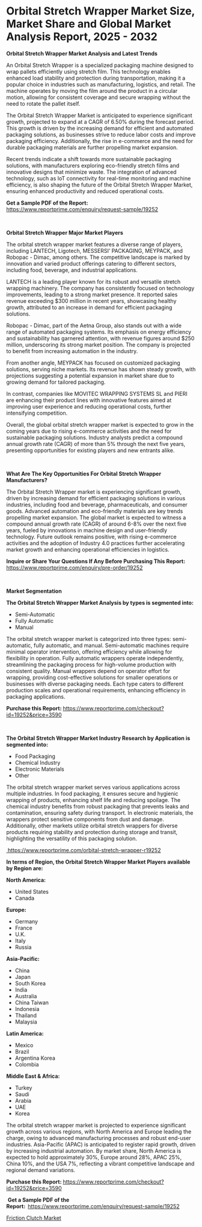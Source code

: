 <p><h1>Orbital Stretch Wrapper Market Size, Market Share and Global Market Analysis Report, 2025 - 2032</h1></p><p><strong>Orbital Stretch Wrapper Market Analysis and Latest Trends</strong></p>
<p><p>An Orbital Stretch Wrapper is a specialized packaging machine designed to wrap pallets efficiently using stretch film. This technology enables enhanced load stability and protection during transportation, making it a popular choice in industries such as manufacturing, logistics, and retail. The machine operates by moving the film around the product in a circular motion, allowing for consistent coverage and secure wrapping without the need to rotate the pallet itself.</p><p>The Orbital Stretch Wrapper Market is anticipated to experience significant growth, projected to expand at a CAGR of 6.50% during the forecast period. This growth is driven by the increasing demand for efficient and automated packaging solutions, as businesses strive to reduce labor costs and improve packaging efficiency. Additionally, the rise in e-commerce and the need for durable packaging materials are further propelling market expansion.</p><p>Recent trends indicate a shift towards more sustainable packaging solutions, with manufacturers exploring eco-friendly stretch films and innovative designs that minimize waste. The integration of advanced technology, such as IoT connectivity for real-time monitoring and machine efficiency, is also shaping the future of the Orbital Stretch Wrapper Market, ensuring enhanced productivity and reduced operational costs.</p></p>
<p><strong>Get a Sample PDF of the Report:&nbsp;</strong> <a href="https://www.reportprime.com/enquiry/request-sample/19252?utm_campaign=2984&utm_medium=2&utm_source=Github&utm_content=ia&utm_term=19032025&utm_id=orbital-stretch-wrapper">https://www.reportprime.com/enquiry/request-sample/19252</a></p>
<p>&nbsp;</p>
<p><strong>Orbital Stretch Wrapper Major Market Players</strong></p>
<p><p>The orbital stretch wrapper market features a diverse range of players, including LANTECH, Ligotech, MESSERSI’ PACKAGING, MEYPACK, and Robopac - Dimac, among others. The competitive landscape is marked by innovation and varied product offerings catering to different sectors, including food, beverage, and industrial applications.</p><p>LANTECH is a leading player known for its robust and versatile stretch wrapping machinery. The company has consistently focused on technology improvements, leading to a strong market presence. It reported sales revenue exceeding $300 million in recent years, showcasing healthy growth, attributed to an increase in demand for efficient packaging solutions.</p><p>Robopac - Dimac, part of the Aetna Group, also stands out with a wide range of automated packaging systems. Its emphasis on energy efficiency and sustainability has garnered attention, with revenue figures around $250 million, underscoring its strong market position. The company is projected to benefit from increasing automation in the industry.</p><p>From another angle, MEYPACK has focused on customized packaging solutions, serving niche markets. Its revenue has shown steady growth, with projections suggesting a potential expansion in market share due to growing demand for tailored packaging.</p><p>In contrast, companies like MOVITEC WRAPPING SYSTEMS SL and PIERI are enhancing their product lines with innovative features aimed at improving user experience and reducing operational costs, further intensifying competition.</p><p>Overall, the global orbital stretch wrapper market is expected to grow in the coming years due to rising e-commerce activities and the need for sustainable packaging solutions. Industry analysts predict a compound annual growth rate (CAGR) of more than 5% through the next five years, presenting opportunities for existing players and new entrants alike.</p></p>
<p>&nbsp;</p>
<p><strong>What Are The Key Opportunities For Orbital Stretch Wrapper Manufacturers?</strong></p>
<p><p>The Orbital Stretch Wrapper market is experiencing significant growth, driven by increasing demand for efficient packaging solutions in various industries, including food and beverage, pharmaceuticals, and consumer goods. Advanced automation and eco-friendly materials are key trends propelling market expansion. The global market is expected to witness a compound annual growth rate (CAGR) of around 6-8% over the next five years, fueled by innovations in machine design and user-friendly technology. Future outlook remains positive, with rising e-commerce activities and the adoption of Industry 4.0 practices further accelerating market growth and enhancing operational efficiencies in logistics.</p></p>
<p><strong>Inquire or Share Your Questions If Any Before Purchasing This Report:</strong> <a href="https://www.reportprime.com/enquiry/pre-order/19252?utm_campaign=2984&utm_medium=2&utm_source=Github&utm_content=ia&utm_term=19032025&utm_id=orbital-stretch-wrapper">https://www.reportprime.com/enquiry/pre-order/19252</a></p>
<p>&nbsp;</p>
<p><strong>Market Segmentation</strong></p>
<p><strong>The Orbital Stretch Wrapper Market Analysis by types is segmented into:</strong></p>
<p><ul><li>Semi-Automatic</li><li>Fully Automatic</li><li>Manual</li></ul></p>
<p><p>The orbital stretch wrapper market is categorized into three types: semi-automatic, fully automatic, and manual. Semi-automatic machines require minimal operator intervention, offering efficiency while allowing for flexibility in operation. Fully automatic wrappers operate independently, streamlining the packaging process for high-volume production with consistent quality. Manual wrappers depend on operator effort for wrapping, providing cost-effective solutions for smaller operations or businesses with diverse packaging needs. Each type caters to different production scales and operational requirements, enhancing efficiency in packaging applications.</p></p>
<p><strong>Purchase this Report:&nbsp;</strong><a href="https://www.reportprime.com/checkout?id=19252&price=3590&utm_campaign=2984&utm_medium=2&utm_source=Github&utm_content=ia&utm_term=19032025&utm_id=orbital-stretch-wrapper">https://www.reportprime.com/checkout?id=19252&price=3590</a></p>
<p>&nbsp;</p>
<p><strong>The Orbital Stretch Wrapper Market Industry Research by Application is segmented into:</strong></p>
<p><ul><li>Food Packaging</li><li>Chemical Industry</li><li>Electronic Materials</li><li>Other</li></ul></p>
<p><p>The orbital stretch wrapper market serves various applications across multiple industries. In food packaging, it ensures secure and hygienic wrapping of products, enhancing shelf life and reducing spoilage. The chemical industry benefits from robust packaging that prevents leaks and contamination, ensuring safety during transport. In electronic materials, the wrappers protect sensitive components from dust and damage. Additionally, other markets utilize orbital stretch wrappers for diverse products requiring stability and protection during storage and transit, highlighting the versatility of this packaging solution.</p></p>
<p><a href="https://www.reportprime.com/orbital-stretch-wrapper-r19252?utm_campaign=2984&utm_medium=2&utm_source=Github&utm_content=ia&utm_term=19032025&utm_id=orbital-stretch-wrapper">&nbsp;https://www.reportprime.com/orbital-stretch-wrapper-r19252</a></p>
<p><strong>In terms of Region, the Orbital Stretch Wrapper Market Players available by Region are:</strong></p>
<p>
    <p> <strong> North America: </strong>
        <ul>
            <li>United States</li>
            <li>Canada</li>
        </ul>
        </p> 
    <p> <strong> Europe: </strong>
        <ul>
            <li>Germany</li>
            <li>France</li>
            <li>U.K.</li>
            <li>Italy</li>
            <li>Russia</li>
        </ul>
        </p> 
    <p> <strong> Asia-Pacific: </strong>
        <ul>
            <li>China</li>
            <li>Japan</li>
            <li>South Korea</li>
            <li>India</li>
            <li>Australia</li>
            <li>China Taiwan</li>
            <li>Indonesia</li>
            <li>Thailand</li>
            <li>Malaysia</li>
        </ul>
        </p> 
    <p> <strong> Latin America: </strong>
        <ul>
            <li>Mexico</li>
            <li>Brazil</li>
            <li>Argentina Korea</li>
            <li>Colombia</li>
        </ul>
        </p> 
    <p> <strong> Middle East & Africa: </strong>
        <ul>
            <li>Turkey</li>
            <li>Saudi</li>
            <li>Arabia</li>
            <li>UAE</li>
            <li>Korea</li>
        </ul>
    </p>
    </p>
<p><p>The orbital stretch wrapper market is projected to experience significant growth across various regions, with North America and Europe leading the charge, owing to advanced manufacturing processes and robust end-user industries. Asia-Pacific (APAC) is anticipated to register rapid growth, driven by increasing industrial automation. By market share, North America is expected to hold approximately 30%, Europe around 28%, APAC 25%, China 10%, and the USA 7%, reflecting a vibrant competitive landscape and regional demand variations.</p></p>
<p><strong>Purchase this Report: </strong><a href="https://www.reportprime.com/checkout?id=19252&price=3590&utm_campaign=2984&utm_medium=2&utm_source=Github&utm_content=ia&utm_term=19032025&utm_id=orbital-stretch-wrapper">https://www.reportprime.com/checkout?id=19252&price=3590</a></p>
<p>&nbsp;<strong>Get a Sample PDF of the Report:&nbsp;&nbsp;</strong><a href="https://www.reportprime.com/enquiry/request-sample/19252?utm_campaign=2984&utm_medium=2&utm_source=Github&utm_content=ia&utm_term=19032025&utm_id=orbital-stretch-wrapper">https://www.reportprime.com/enquiry/request-sample/19252</a></p>
<p><strong></strong></p>
<p><p><a href="https://github.com/luarbpurwal/Market-Research-Report-List-1/blob/main/friction-clutch-market.md?utm_campaign=2984&utm_medium=2&utm_source=Github&utm_content=ia&utm_term=19032025&utm_id=orbital-stretch-wrapper">Friction Clutch Market</a></p></p>